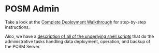 # POSM Admin

Take a look at the [Complete Deployment Walkthrough](docs/deployment-walkthrough.md) for step-by-step instructions.

Also, we have a [description of all of the underlying shell scripts](docs/scripts.md) that do the administrative tasks handling data deployment, operation, and backup of the POSM Server.
